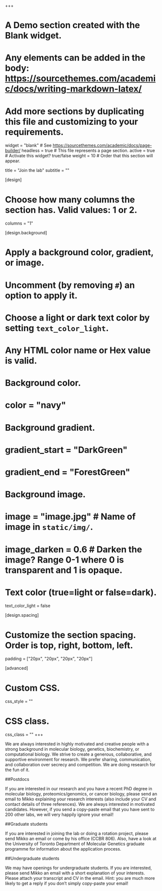 +++
# A Demo section created with the Blank widget.
# Any elements can be added in the body: https://sourcethemes.com/academic/docs/writing-markdown-latex/
# Add more sections by duplicating this file and customizing to your requirements.

widget = "blank"  # See https://sourcethemes.com/academic/docs/page-builder/
headless = true  # This file represents a page section.
active = true  # Activate this widget? true/false
weight = 10  # Order that this section will appear.

title = "Join the lab"
subtitle = ""

[design]
  # Choose how many columns the section has. Valid values: 1 or 2.
  columns = "1"

[design.background]
  # Apply a background color, gradient, or image.
  #   Uncomment (by removing `#`) an option to apply it.
  #   Choose a light or dark text color by setting `text_color_light`.
  #   Any HTML color name or Hex value is valid.

  # Background color.
  # color = "navy"
  
  # Background gradient.
  # gradient_start = "DarkGreen"
  # gradient_end = "ForestGreen"
  
  # Background image.
  # image = "image.jpg"  # Name of image in `static/img/`.
  # image_darken = 0.6  # Darken the image? Range 0-1 where 0 is transparent and 1 is opaque.

  # Text color (true=light or false=dark).
  text_color_light = false

[design.spacing]
  # Customize the section spacing. Order is top, right, bottom, left.
  padding = ["20px", "20px", "20px", "20px"]

[advanced]
 # Custom CSS. 
 css_style = ""
 
 # CSS class.
 css_class = ""
+++

We are always interested in highly motivated and creative people with a strong background in molecular biology, genetics, biochemistry, or computational biology. We strive to create a generous, collaborative, and supportive environment for research. We prefer sharing, communication, and collaboration over secrecy and competition. We are doing research for the fun of it.

##Postdocs

If you are interested in our research and you have a recent PhD degree in molecular biology, proteomics/genomics, or cancer biology, please send an email to Mikko explaining your research interests (also include your CV and contact details of three references). We are always interested in motivated candidates. However, if you send a copy-paste email that you have sent to 200 other labs, we will very happily ignore your email!

##Graduate students

If you are interested in joining the lab or doing a rotation project, please send Mikko an email or come by his office (CCBR 806). Also, have a look at the University of Toronto Department of Molecular Genetics graduate programme for information about the application process.

##Undergraduate students

We may have openings for undergraduate students. If you are interested, please send Mikko an email with a short explanation of your interests. Please attach your transcript and CV in the email. Hint: you are much more likely to get a reply if you don’t simply copy-paste your email!